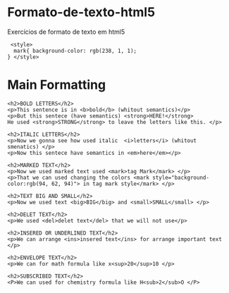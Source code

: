 # Formato-de-texto-html5
Exercícios de formato de texto em html5
<!DOCTYPE html>
<html lang="pt-br">
<head>
    <meta charset="UTF-8">
    <meta http-equiv="X-UA-Compatible" content="IE=edge">
    <meta name="viewport" content="width=device-width, initial-scale=1.0">
    <title>Text Formatting</title>
    <link rel="shortcut icon" href="icon.ico" type="image/x-icon">

     <style> 
      mark{ background-color: rgb(238, 1, 1);
    } </style>
</head>
<body>
    <h1>Main Formatting</h1>

    <h2>BOLD LETTERS</h2>
    <p>This sentence is in <b>bold</b> (whitout semantics)</p>
    <p>But this sentece (have semantics) <strong>HERE!</strong>
    He used <strong>STRONG</strong> to leave the letters like this. </p> 

    <h2>ITALIC LETTERS</h2>
    <p>Now we gonna see how used italic  <i>letters</i> (whitout smenatics) </p>
    <p>Now this sentece have semantics in <em>here</em></p>

    <h2>MARKED TEXT</h2>
    <p>Now we used marked text used <mark>tag Mark</mark> </p>
    <p>That we can used changing the colors <mark style="background-color:rgb(94, 62, 94)"> in tag mark style</mark> </p>

    <h2>TEXT BIG AND SMALL</h2>
    <p>Now we used text <big>BIG</big> and <small>SMALL</small> </p>

    <h2>DELET TEXT</h2>
    <p>We used <del>delet text</del> that we will not use</p>

    <h2>INSERED OR UNDERLINED TEXT</h2>
    <p>We can arrange <ins>insered text</ins> for arrange important text  </p>

    <h2>ENVELOPE TEXT</h2>
    <p>We can for math formula like x<sup>20</sup>10 </p>

    <h2>SUBSCRIBED TEXT</h2>
    <P>We can used for chemistry formula like H<sub>2</sub>O </P>

</body>
</html>
